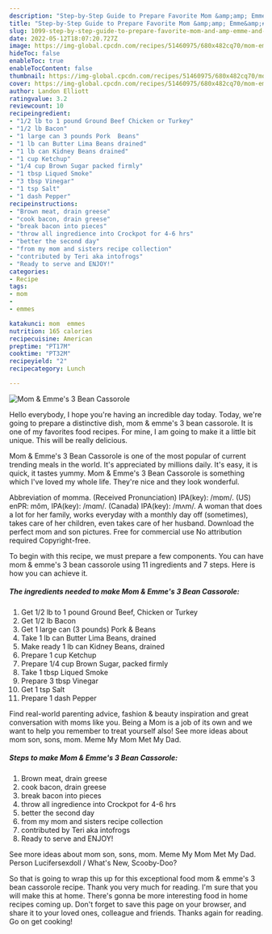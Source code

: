 ```yaml
---
description: "Step-by-Step Guide to Prepare Favorite Mom &amp;amp; Emme&amp;#39;s 3 Bean Cassorole"
title: "Step-by-Step Guide to Prepare Favorite Mom &amp;amp; Emme&amp;#39;s 3 Bean Cassorole"
slug: 1099-step-by-step-guide-to-prepare-favorite-mom-and-amp-emme-and-39-s-3-bean-cassorole
date: 2022-05-12T18:07:20.727Z
image: https://img-global.cpcdn.com/recipes/51460975/680x482cq70/mom-emmes-3-bean-cassorole-recipe-main-photo.jpg
hideToc: false
enableToc: true
enableTocContent: false
thumbnail: https://img-global.cpcdn.com/recipes/51460975/680x482cq70/mom-emmes-3-bean-cassorole-recipe-main-photo.jpg
cover: https://img-global.cpcdn.com/recipes/51460975/680x482cq70/mom-emmes-3-bean-cassorole-recipe-main-photo.jpg
author: Landon Elliott
ratingvalue: 3.2
reviewcount: 10
recipeingredient:
- "1/2 lb to 1 pound Ground Beef Chicken or Turkey"
- "1/2 lb Bacon"
- "1 large can 3 pounds Pork  Beans"
- "1 lb can Butter Lima Beans drained"
- "1 lb can Kidney Beans drained"
- "1 cup Ketchup"
- "1/4 cup Brown Sugar packed firmly"
- "1 tbsp Liqued Smoke"
- "3 tbsp Vinegar"
- "1 tsp Salt"
- "1 dash Pepper"
recipeinstructions:
- "Brown meat, drain greese"
- "cook bacon, drain greese"
- "break bacon into pieces"
- "throw all ingredience into Crockpot for 4-6 hrs"
- "better the second day"
- "from my mom and sisters recipe collection"
- "contributed by Teri aka intofrogs"
- "Ready to serve and ENJOY!"
categories:
- Recipe
tags:
- mom
- 
- emmes

katakunci: mom  emmes 
nutrition: 165 calories
recipecuisine: American
preptime: "PT17M"
cooktime: "PT32M"
recipeyield: "2"
recipecategory: Lunch

---
```



![Mom &amp; Emme&#39;s 3 Bean Cassorole](https://img-global.cpcdn.com/recipes/51460975/680x482cq70/mom-emmes-3-bean-cassorole-recipe-main-photo.jpg)

Hello everybody, I hope you're having an incredible day today. Today, we're going to prepare a distinctive dish, mom &amp; emme&#39;s 3 bean cassorole. It is one of my favorites food recipes. For mine, I am going to make it a little bit unique. This will be really delicious.

Mom &amp; Emme&#39;s 3 Bean Cassorole is one of the most popular of current trending meals in the world. It's appreciated by millions daily. It's easy, it is quick, it tastes yummy. Mom &amp; Emme&#39;s 3 Bean Cassorole is something which I've loved my whole life. They're nice and they look wonderful.

Abbreviation of momma. (Received Pronunciation) IPA(key): /mɒm/. (US) enPR: mŏm, IPA(key): /mɑm/. (Canada) IPA(key): /mʌm/. A woman that does a lot for her family, works everyday with a monthly day off (sometimes), takes care of her children, even takes care of her husband. Download the perfect mom and son pictures. Free for commercial use No attribution required Copyright-free.


To begin with this recipe, we must prepare a few components. You can have mom &amp; emme&#39;s 3 bean cassorole using 11 ingredients and 7 steps. Here is how you can achieve it.

<!--inarticleads1-->

##### The ingredients needed to make Mom &amp; Emme&#39;s 3 Bean Cassorole:

1. Get 1/2 lb to 1 pound Ground Beef, Chicken or Turkey
1. Get 1/2 lb Bacon
1. Get 1 large can (3 pounds) Pork &amp; Beans
1. Take 1 lb can Butter Lima Beans, drained
1. Make ready 1 lb can Kidney Beans, drained
1. Prepare 1 cup Ketchup
1. Prepare 1/4 cup Brown Sugar, packed firmly
1. Take 1 tbsp Liqued Smoke
1. Prepare 3 tbsp Vinegar
1. Get 1 tsp Salt
1. Prepare 1 dash Pepper


Find real-world parenting advice, fashion &amp; beauty inspiration and great conversation with moms like you. Being a Mom is a job of its own and we want to help you remember to treat yourself also! See more ideas about mom son, sons, mom. Meme My Mom Met My Dad. 

<!--inarticleads2-->

##### Steps to make Mom &amp; Emme&#39;s 3 Bean Cassorole:

1. Brown meat, drain greese
1. cook bacon, drain greese
1. break bacon into pieces
1. throw all ingredience into Crockpot for 4-6 hrs
1. better the second day
1. from my mom and sisters recipe collection
1. contributed by Teri aka intofrogs
1. Ready to serve and ENJOY!

See more ideas about mom son, sons, mom. Meme My Mom Met My Dad. Person Lucifersexdoll / What&#39;s New, Scooby-Doo? 

So that is going to wrap this up for this exceptional food mom &amp; emme&#39;s 3 bean cassorole recipe. Thank you very much for reading. I'm sure that you will make this at home. There's gonna be more interesting food in home recipes coming up. Don't forget to save this page on your browser, and share it to your loved ones, colleague and friends. Thanks again for reading. Go on get cooking!
